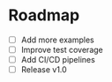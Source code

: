 # Roadmap
- [ ] Add more examples
- [ ] Improve test coverage
- [ ] Add CI/CD pipelines
- [ ] Release v1.0
